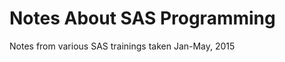 Notes About SAS Programming
=============================

Notes from various SAS trainings taken Jan-May, 2015